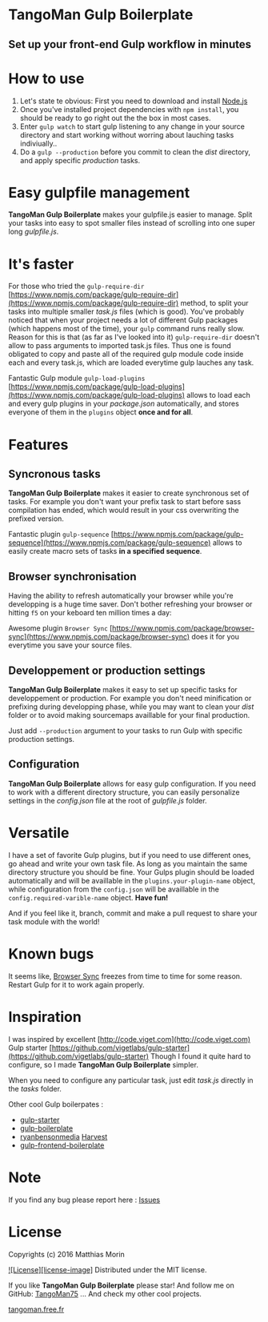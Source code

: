 TangoMan Gulp Boilerplate
=========================

Set up your front-end Gulp workflow in minutes
----------------------------------------------



How to use
==========

1. Let's state te obvious: First you need to download and install [Node.js](https://nodejs.org/en)
2. Once you've installed project dependencies with `npm install`, you should be ready to go right out the the box in most cases.
3. Enter `gulp watch` to start gulp listening to any change in your source directory and start working without worring about lauching tasks indiviually..
4. Do a `gulp --production` before you commit to clean the _dist_ directory, and apply specific *production* tasks.



Easy gulpfile management
========================
**TangoMan Gulp Boilerplate** makes your gulpfile.js easier to manage. Split your tasks into easy to spot smaller files instead of scrolling into one super long _gulpfile.js_.



It's faster
===========

For those who tried the `gulp-require-dir` [https://www.npmjs.com/package/gulp-require-dir](https://www.npmjs.com/package/gulp-require-dir) method, to split your tasks into multiple smaller _task.js_ files (which is good).
You've probably noticed that when your project needs a lot of different Gulp packages (which happens most of the time), your `gulp` command runs really slow.
Reason for this is that (as far as I've looked into it) `gulp-require-dir` doesn't allow to pass arguments to imported task.js files.
Thus one is found obligated to copy and paste all of the required gulp module code inside each and every task.js, which are loaded everytime gulp lauches any task.

Fantastic Gulp module `gulp-load-plugins` [https://www.npmjs.com/package/gulp-load-plugins](https://www.npmjs.com/package/gulp-load-plugins) allows to load each and every gulp plugins in your _package.json_ automatically, and stores everyone of them in the `plugins` object **once and for all**.



Features
========

Syncronous tasks
----------------

**TangoMan Gulp Boilerplate** makes it easier to create synchronous set of tasks.
For example you don't want your prefix task to start before sass compilation has ended, which would result in your css overwriting the prefixed version.

Fantastic plugin `gulp-sequence` [https://www.npmjs.com/package/gulp-sequence](https://www.npmjs.com/package/gulp-sequence) allows to easily create macro sets of tasks **in a specified sequence**.



Browser synchronisation
-----------------------

Having the ability to refresh automatically your browser while you're developping is a huge time saver.
Don't bother refreshing your browser or hitting `f5` on your keboard ten million times a day: 

Awesome plugin `Browser Sync` [https://www.npmjs.com/package/browser-sync](https://www.npmjs.com/package/browser-sync) does it for you everytime you save your source files.



Developpement or production settings
------------------------------------

**TangoMan Gulp Boilerplate** makes it easy to set up specific tasks for developpement or production.
For example you don't need minification or prefixing during developping phase, while you may want to clean your _dist_ folder or to avoid making sourcemaps availlable for your final production.

Just add `--production` argument to your tasks to run Gulp with specific production settings.



Configuration
-------------

**TangoMan Gulp Boilerplate** allows for easy gulp configuration.
If you need to work with a different directory structure, you can easily personalize settings in the _config.json_ file at the root of _gulpfile.js_ folder.



Versatile
=========

I have a set of favorite Gulp plugins, but if you need to use different ones, go ahead and write your own task file.
As long as you maintain the same directory structure you should be fine.
Your Gulps plugin should be loaded automatically and will be availlable in the `plugins.your-plugin-name` object, while configuration from the `config.json` will be availlable in the `config.required-varible-name` object.
**Have fun!**

And if you feel like it, branch, commit and make a pull request to share your task module with the world!



Known bugs
==========

It seems like, [Browser Sync](https://www.npmjs.com/package/browser-sync) freezes from time to time for some reason. Restart Gulp for it to work again properly.



Inspiration
===========

I was inspired by excellent [http://code.viget.com](http://code.viget.com) Gulp starter [https://github.com/vigetlabs/gulp-starter](https://github.com/vigetlabs/gulp-starter)
Though I found it quite hard to configure, so I made **TangoMan Gulp Boilerplate** simpler. 

When you need to configure any particular task, just edit _task.js_ directly in the _tasks_ folder.

Other cool Gulp boilerpates :

- [gulp-starter](https://github.com/vigetlabs/gulp-starter)
- [gulp-boilerplate](https://github.com/cferdinandi/gulp-boilerplate)
- [ryanbensonmedia](http://www.ryanbensonmedia.com) [Harvest](https://github.com/ryanbenson/Harvest)
- [gulp-frontend-boilerplate](https://github.com/dmnsgn/gulp-frontend-boilerplate)



Note
====

If you find any bug please report here : [Issues](https://github.com/TangoMan75/tangoman-gulp/issues/new)



License
=======

Copyrights (c) 2016 Matthias Morin

[![License][license-image]][license-MIT]
Distributed under the MIT license.

If you like **TangoMan Gulp Boilerplate** please star!
And follow me on GitHub: [TangoMan75](https://github.com/TangoMan75)
... And check my other cool projects.

[tangoman.free.fr](http://tangoman.free.fr)

[license-GPL]: https://img.shields.io/badge/Licence-GPLv3.0-green.svg
[license-MIT]: https://img.shields.io/badge/Licence-MIT-green.svg
[license-url]: LICENSE
